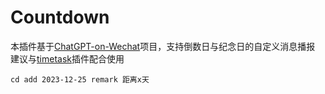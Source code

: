 # Countdown
本插件基于[ChatGPT-on-Wechat](https://github.com/zhayujie/chatgpt-on-wechat)项目，支持倒数日与纪念日的自定义消息播报
建议与[timetask](https://github.com/haikerapples/timetask)插件配合使用

```
cd add 2023-12-25 remark 距离x天
```